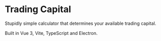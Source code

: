 # Trading Capital

Stupidly simple calculator that determines your available trading capital.

Built in Vue 3, Vite, TypeScript and Electron.
